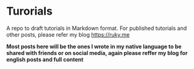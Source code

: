 # Turorials
A repo to draft tutorials in Markdown format. For published tutorials and other posts, please refer my blog https://ruky.me

**Most posts here will be the ones I wrote in my native language to be shared with friends or on social media, again please reffer my blog for english posts and full content**
